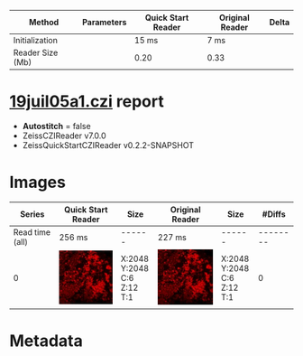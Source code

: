 |  Method            | Parameters       | Quick Start Reader | Original Reader | Delta  |
| -------------------|------------------|--------------------|-----------------|------- |
| Initialization     |                  |15 ms|7 ms|        |
| Reader Size (Mb)     |                  |0.20|0.33|        |
# [19juil05a1.czi](https://zenodo.org/record/4627738/files/19juil05a1.czi) report
 - **Autostitch** = false
 - ZeissCZIReader v7.0.0
 - ZeissQuickStartCZIReader v0.2.2-SNAPSHOT

# Images 

| Series            | Quick Start Reader | Size | Original Reader | Size | #Diffs |
|-------------------|--------------------|------|-----------------|------|--------|
| Read time (all)   |256 ms|------|227 ms|------|--------|
|0|![19juil05a1.quick_true.flat_true.stitch_false.series_0.jpg](19juil05a1/19juil05a1.quick_true.flat_true.stitch_false.series_0.jpg)|X:2048<br>Y:2048<br>C:6<br>Z:12<br>T:1|![19juil05a1.quick_false.flat_true.stitch_false.series_0.jpg](19juil05a1/19juil05a1.quick_false.flat_true.stitch_false.series_0.jpg)|X:2048<br>Y:2048<br>C:6<br>Z:12<br>T:1|0|

# Metadata

